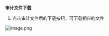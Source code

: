 **审计文件下载**

1. 点击审计文件后的下载按钮，可下载相应的文件

![image.png](https://img1.jcloudcs.com/cms/82cd170f-4847-4a2e-8f0c-700c0fef967b20180510154240.png)